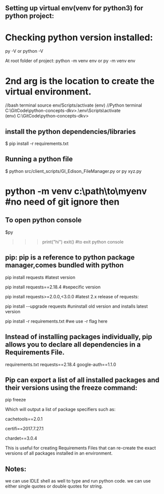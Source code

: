 
## Setting up virtual env(venv for python3) for python project:
# Checking python version installed:

py -V 
or
python -V 

At root folder of project:
python -m venv env
or
py -m venv env
# 2nd arg is the location to create the virtual environment. 

 //bash terminal
source env/Scripts/activate 
(env)
//Python terminal
C:\GitCode\python-concepts-dkv>.\env\Scripts\activate  
(env) C:\GitCode\python-concepts-dkv>


## install the python dependencies/libraries
$ pip install -r requirements.txt


## Running a python file
$ python src/client_scripts/GI_Edison_FileManager.py
or
py xyz.py

python -m venv c:\path\to\myenv   #no need of git ignore then 
=============================
## To open python console
$py
>>>print("hi")
>>>exit() #to exit python console

## pip: pip is a reference to python package manager,comes bundled with python

pip install requests                #latest version

pip install requests==2.18.4        #sepecific version

pip install requests>=2.0.0,<3.0.0  #latest 2.x release of requests:

pip install --upgrade requests      #uninstall old version and installs latest version

pip install -r requirements.txt     #we use -r flag here

## Instead of installing packages individually, pip allows you to declare all dependencies in a Requirements File.
requirements.txt
requests==2.18.4
google-auth==1.1.0

## Pip can export a list of all installed packages and their versions using the freeze command:
pip freeze

Which will output a list of package specifiers such as:

cachetools==2.0.1

certifi==2017.7.27.1

chardet==3.0.4

This is useful for creating Requirements Files that can re-create the exact versions of 
all packages installed in an environment.

## Notes:
we can use IDLE shell as well to type and run python code.
we can use either single quotes or double quotes for string.

